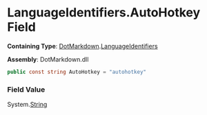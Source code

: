 # LanguageIdentifiers\.AutoHotkey Field

**Containing Type**: [DotMarkdown](../../README.md)\.[LanguageIdentifiers](../README.md)

**Assembly**: DotMarkdown\.dll

```csharp
public const string AutoHotkey = "autohotkey"
```

### Field Value

System\.[String](https://docs.microsoft.com/en-us/dotnet/api/system.string)